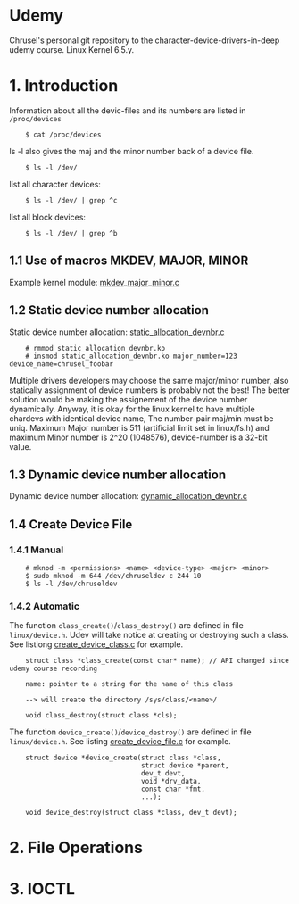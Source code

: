 # Udemy
Chrusel's personal git repository to the character-device-drivers-in-deep udemy course. Linux Kernel 6.5.y.

# 1. Introduction
Information about all the devic-files and its numbers are listed in `/proc/devices`

        $ cat /proc/devices

ls -l also gives the maj and the minor number back of a device file.

        $ ls -l /dev/

list all character devices:

        $ ls -l /dev/ | grep ^c

list all block devices:

        $ ls -l /dev/ | grep ^b

## 1.1 Use of macros MKDEV, MAJOR, MINOR
Example kernel module: [mkdev_major_minor.c](section-1/1-macros_devnbr/mkdev_major_minor.c)
## 1.2 Static device number allocation
Static device number allocation: [static_allocation_devnbr.c](section-1/2-static_allocation/static_allocation_devnbr.c)

        # rmmod static_allocation_devnbr.ko
        # insmod static_allocation_devnbr.ko major_number=123 device_name=chrusel_foobar

Multiple drivers developers may choose the same major/minor number, also statically assignment of device numbers is probably not the best! The better solution would be making the assignement of the device number dynamically. Anyway, it is okay for the linux kernel to have multiple chardevs with identical device name, The number-pair maj/min must be uniq. Maximum Major number is 511 (artificial limit set in linux/fs.h) and maximum Minor number is 2^20 (1048576), device-number is a 32-bit value.
## 1.3 Dynamic device number allocation
Dynamic device number allocation: [dynamic_allocation_devnbr.c](section-1/3-dynamic_allocation/dynamic_allocation_devnbr.c)
## 1.4 Create Device File
### 1.4.1 Manual
        # mknod -m <permissions> <name> <device-type> <major> <minor>
        $ sudo mknod -m 644 /dev/chruseldev c 244 10
        $ ls -l /dev/chruseldev
### 1.4.2 Automatic
The function `class_create()`/`class_destroy()` are defined in file `linux/device.h`. Udev will take notice at creating or destroying such a class. See listiong [create_device_class.c](section-1/4-create_device_class/create_device_class.c) for example.


        struct class *class_create(const char* name); // API changed since udemy course recording

        name: pointer to a string for the name of this class

        --> will create the directory /sys/class/<name>/

        void class_destroy(struct class *cls);

The function `device_create()`/`device_destroy()` are defined in file `linux/device.h`. See listing [create_device_file.c](section-1/5-create_device_file/create_device_file.c) for example.

        struct device *device_create(struct class *class,
                                     struct device *parent,
                                     dev_t devt,
                                     void *drv_data,
                                     const char *fmt,
                                     ...);

        void device_destroy(struct class *class, dev_t devt);                         

# 2. File Operations
# 3. IOCTL

